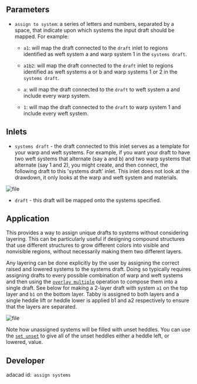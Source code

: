 
## Parameters
- `assign to system`: a series of letters and numbers, separated by a space, that indicate upon which systems the input draft should be mapped. For example:

    - `a1`: will map the draft connected to the `draft` inlet to regions identified as weft system a and warp system 1 in the `systems draft`. 

    -  `a1b2`: will map the draft connected to the `draft` inlet to regions identified as weft systems a or b and warp systems 1 or 2 in the `systems draft`. 

    - `a`: will map the draft connected to the `draft` to weft system a and include every warp system. 

    - `1`: will map the draft connected to the `draft` to warp system 1 and include every weft system.  


## Inlets

- `systems draft` - the draft connected to this inlet serves as a template for your warp and weft systems. For example, if you want your draft to have two weft systems that alternate (say a and b) and two warp systems that alternate (say 1 and 2), you might create, and then connect, the following draft to this 'systems draft' inlet. This inlet does not look at the drawdown, it only looks at the warp and weft system and materials. 

![file](./img/notation_systemsdraft.png)

- `draft` - this draft will be mapped onto the systems specified. 

## Application
This provides a way to assign unique drafts to systems without considering layering. This can be particularly useful if designing compound structures that use different structures to grow different colors into visible and nonvisible regions, without necessarily making them two different layers. 

 Any layering can be done explicitly by the user by assigning the correct raised and lowered systems to the systems draft. Doing so typically requires assigning drafts to every possible combination of warp and weft systems and then using the [`overlay multiple`](overlay_multiple) operation to compose them into a single draft. See below for making a 2-layer draft with system `a1` on the top layer and `b1` on the bottom layer. Tabby is assigned to both layers and a single heddle lift or heddle lower is applied b1 and a2 respectively to ensure that the layers are separated.  


![file](./img/assign_systems_demo.png)

Note how unassigned systems will be filled with unset heddles. You can use the [`set unset`](./set_unset.md) to give all of the unset heddles either a heddle left, or lowered, value.








## Developer
adacad id:` assign systems`
